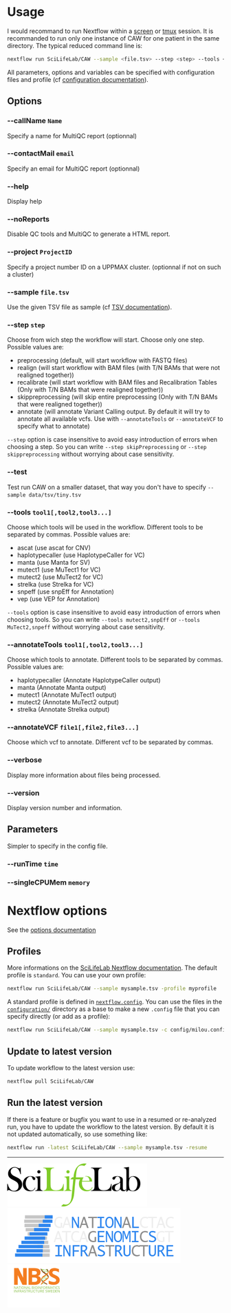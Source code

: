 # Usage

I would recommand to run Nextflow within a [screen](https://www.gnu.org/software/screen/) or [tmux](https://tmux.github.io/) session. It is recommanded to run only one instance of CAW for one patient in the same directory. The typical reduced command line is:

```bash
nextflow run SciLifeLab/CAW --sample <file.tsv> --step <step> --tools <tool>
```

All parameters, options and variables can be specified with configuration files and profile (cf [configuration documentation](#profiles)).

## Options

### --callName `Name`

Specify a name for MultiQC report (optionnal)

### --contactMail `email`

Specify an email for MultiQC report (optionnal)

### --help

Display help

### --noReports

Disable QC tools and MultiQC to generate a HTML report.

### --project `ProjectID`

Specify a project number ID on a UPPMAX cluster. (optionnal if not on such a cluster)

### --sample `file.tsv`

Use the given TSV file as sample (cf [TSV documentation](TSV.md)).

### --step `step`

Choose from wich step the workflow will start. Choose only one step. Possible values are:

- preprocessing (default, will start workflow with FASTQ files)
- realign (will start workflow with BAM files (with T/N BAMs that were not realigned together))
- recalibrate (will start workflow with BAM files and Recalibration Tables (Only with T/N BAMs that were realigned together))
- skippreprocessing (will skip entire preprocessing (Only with T/N BAMs that were realigned together))
- annotate (will annotate Variant Calling output. By default it will try to annotate all available vcfs. Use with ```--annotateTools``` or ```--annotateVCF``` to specify what to annotate)

`--step` option is case insensitive to avoid easy introduction of errors when choosing a step. So you can write `--step skipPreprocessing` or `--step skippreprocessing` without worrying about case sensitivity.

### --test

Test run CAW on a smaller dataset, that way you don't have to specify `--sample data/tsv/tiny.tsv`

### --tools `tool1[,tool2,tool3...]`

Choose which tools will be used in the workflow. Different tools to be separated by commas. Possible values are:

- ascat (use ascat for CNV)
- haplotypecaller (use HaplotypeCaller for VC)
- manta (use Manta for SV)
- mutect1 (use MuTect1 for VC)
- mutect2 (use MuTect2 for VC)
- strelka (use Strelka for VC)
- snpeff (use snpEff for Annotation)
- vep (use VEP for Annotation)

`--tools` option is case insensitive to avoid easy introduction of errors when choosing tools. So you can write `--tools mutect2,snpEff` or `--tools MuTect2,snpeff` without worrying about case sensitivity.

### --annotateTools `tool1[,tool2,tool3...]`

Choose which tools to annotate. Different tools to be separated by commas. Possible values are:
- haplotypecaller (Annotate HaplotypeCaller output)
- manta (Annotate Manta output)
- mutect1 (Annotate MuTect1 output)
- mutect2 (Annotate MuTect2 output)
- strelka (Annotate Strelka output)

### --annotateVCF `file1[,file2,file3...]`

Choose which vcf to annotate. Different vcf to be separated by commas.

### --verbose

Display more information about files being processed.

### --version

Display version number and information.

## Parameters

Simpler to specify in the config file.

### --runTime `time`

### --singleCPUMem `memory`

# Nextflow options

See the [options documentation](https://github.com/SciLifeLab/NGI-NextflowDocs/blob/master/docs/OPTIONS.md)

## Profiles

More informations on the [SciLifeLab Nextflow documentation](https://github.com/SciLifeLab/NGI-NextflowDocs/blob/master/docs/INSTALL.md). The default profile is `standard`. You can use your own profile:

```bash
nextflow run SciLifeLab/CAW --sample mysample.tsv -profile myprofile
```

A standard profile is defined in [`nextflow.config`](../nextflow.config). You can use the files in the [`configuration/`](../configuration) directory as a base to make a new `.config` file that you can specify directly (or add as a profile):

```bash
nextflow run SciLifeLab/CAW --sample mysample.tsv -c config/milou.config
```

## Update to latest version

To update workflow to the latest version use:

```bash
nextflow pull SciLifeLab/CAW
```

## Run the latest version

If there is a feature or bugfix you want to use in a resumed or re-analyzed run, you have to update the workflow to the latest version. By default it is not updated automatically, so use something like:

```bash
nextflow run -latest SciLifeLab/CAW --sample mysample.tsv -resume
```

--------------------------------------------------------------------------------

[![](images/SciLifeLab_logo.png "SciLifeLab")][scilifelab-link] [![](images/NGI-final-small.png "NGI")][ngi-link]
[![](doc/images/NBIS_logo.png "NBIS")][nbis-link]

[nbis-link]: https://www.nbis.se/
[ngi-link]: https://ngisweden.scilifelab.se/
[scilifelab-link]: https://www.scilifelab.se/
